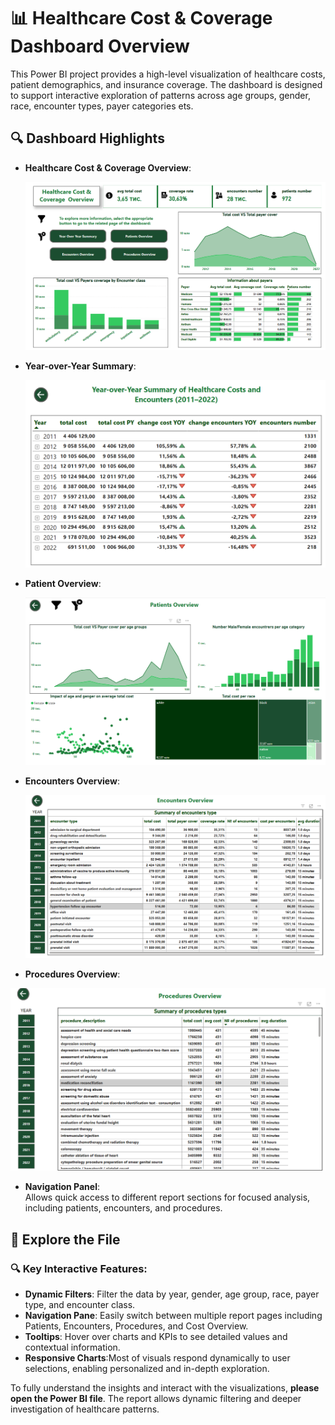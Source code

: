 # 📊 Healthcare Cost & Coverage Dashboard Overview

This Power BI project provides a high-level visualization of healthcare costs, patient demographics, and insurance coverage. The dashboard is designed to support interactive exploration of patterns across age groups, gender, race, encounter types, payer categories ets.

## 🔍 Dashboard Highlights

- **Healthcare Cost & Coverage  Overview**:
  
  ![Cost and Coverage](./images/main_page.png)


- **Year-over-Year Summary**:
  
  ![YOY Statistics](./images/YOY_summary.png)

- **Patient Overview**:
  
  ![Patients](./images/patients_overview.png)

- **Encounters Overview**:
  
  ![encounters Overview](./images/encounters_statistics.png)

- **Procedures Overview**:
  
 ![procedures overview](./images/procedures_statistics.png)

- **Navigation Panel**:  
  Allows quick access to different report sections for focused analysis, including patients, encounters, and procedures.

## 📁 Explore the File

### 🔍 Key Interactive Features:
- **Dynamic Filters**: Filter the data by year, gender, age group, race, payer type, and encounter class.
- **Navigation Pane**: Easily switch between multiple report pages including Patients, Encounters, Procedures, and Cost Overview.
- **Tooltips**: Hover over charts and KPIs to see detailed values and contextual information.
- **Responsive Charts**:Most of visuals respond dynamically to user selections, enabling personalized and in-depth exploration.

To fully understand the insights and interact with the visualizations, **please open the Power BI file**. The report allows dynamic filtering and deeper investigation of healthcare patterns.
